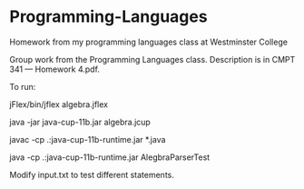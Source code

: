 # Programming-Languages
Homework from my programming languages class at Westminster College



Group work from the Programming Languages class. Description is in CMPT 341 — Homework 4.pdf.


To run:

jFlex/bin/jflex algebra.jflex

java -jar java-cup-11b.jar algebra.jcup

javac -cp .:java-cup-11b-runtime.jar *.java

java -cp .:java-cup-11b-runtime.jar AlegbraParserTest


Modify input.txt to test different statements.
